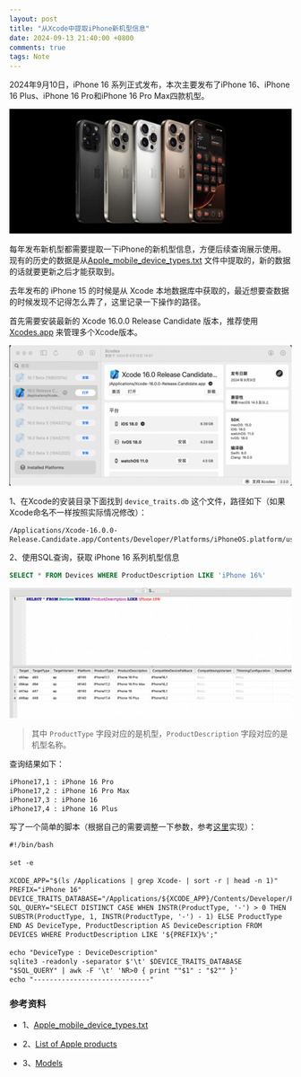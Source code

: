 ```yaml
---
layout: post
title: "从Xcode中提取iPhone新机型信息"
date: 2024-09-13 21:40:00 +0800
comments: true
tags: Note
---
```


2024年9月10日，iPhone 16 系列正式发布，本次主要发布了iPhone 16、iPhone 16 Plus、iPhone 16 Pro和iPhone 16 Pro Max四款机型。

![iphone16-series](/images/extract-iphone-device-model/iphone16-series.png)

每年发布新机型都需要提取一下iPhone的新机型信息，方便后续查询展示使用。现有的历史的数据是从[Apple_mobile_device_types.txt](https://gist.github.com/adamawolf/3048717) 文件中提取的，新的数据的话就要更新之后才能获取到。

去年发布的 iPhone 15 的时候是从 Xcode 本地数据库中获取的，最近想要查数据的时候发现不记得怎么弄了，这里记录一下操作的路径。

首先需要安装最新的 Xcode 16.0.0 Release Candidate 版本，推荐使用 [Xcodes.app](https://www.xcodes.app/) 来管理多个Xcode版本。

![xcodes](/images/extract-iphone-device-model/xcodes.png)

1、在Xcode的安装目录下面找到 `device_traits.db` 这个文件，路径如下（如果Xcode命名不一样按照实际情况修改）：

```
/Applications/Xcode-16.0.0-Release.Candidate.app/Contents/Developer/Platforms/iPhoneOS.platform/usr/standalone/device_traits.db
```

2、使用SQL查询，获取 iPhone 16 系列机型信息

```sql
SELECT * FROM Devices WHERE ProductDescription LIKE 'iPhone 16%'
```

![execute-sql](/images/extract-iphone-device-model/execute-sql.png)

> 其中 `ProductType` 字段对应的是机型，`ProductDescription` 字段对应的是机型名称。

查询结果如下：

```
iPhone17,1 : iPhone 16 Pro
iPhone17,2 : iPhone 16 Pro Max
iPhone17,3 : iPhone 16
iPhone17,4 : iPhone 16 Plus
```

写了一个简单的脚本（根据自己的需要调整一下参数，参考[这里](https://gist.github.com/adamawolf/3048717?permalink_comment_id=4863478#gistcomment-4863478)实现）：

```shell
#!/bin/bash 

set -e

XCODE_APP="$(ls /Applications | grep Xcode- | sort -r | head -n 1)"
PREFIX="iPhone 16"
DEVICE_TRAITS_DATABASE="/Applications/${XCODE_APP}/Contents/Developer/Platforms/iPhoneOS.platform/usr/standalone/device_traits.db"
SQL_QUERY="SELECT DISTINCT CASE WHEN INSTR(ProductType, '-') > 0 THEN SUBSTR(ProductType, 1, INSTR(ProductType, '-') - 1) ELSE ProductType END AS DeviceType, ProductDescription AS DeviceDescription FROM DEVICES WHERE ProductDescription LIKE '${PREFIX}%';"

echo "DeviceType : DeviceDescription"
sqlite3 -readonly -separator $'\t' $DEVICE_TRAITS_DATABASE "$SQL_QUERY" | awk -F '\t' 'NR>0 { print ""$1" : "$2"" }'
echo "-----------------------------"
```

### 参考资料

- 1、[Apple_mobile_device_types.txt](https://gist.github.com/adamawolf/3048717)

- 2、[List of Apple products](https://en.wikipedia.org/wiki/List_of_Apple_products)

- 3、[Models](https://theapplewiki.com/wiki/Models#iPhone)